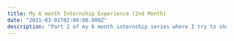 ```yaml
---
title: My 6 month Internship Experience (2nd Month)
date: "2021-03-01T02:00:00.000Z"
description: "Part 2 of my 6 month internship series where I try to share my first experience of working as a Fullstack intern, and things I learned in these last few months"
---
```

